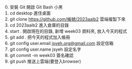 0. 安裝 Git 開啟 Git Bash 小黑
1. cd desktop 進住桌面
2. git clone https://github.com/帳號/2023aaib2 雲端複製下來
3. cd 2023aaib2 進入倉庫的目錄
4. start . 開啟現在的目錄, 新增 week03 資料夾, 放入今天的程式
5. git add . 把今天的程式加入帳冊
6. git config user.email jsyeh.org@gmail.com 設定信箱
6. git config user.name jsyeh 設定名字
7. git commit -m week03 簽名確認
8. git push 推送上雲端(要登入browser)
